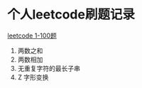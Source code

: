 # 个人leetcode刷题记录

[leetcode 1-100题](https://github.com/notknowwhatusername/leetcode-notebook/blob/main/Leetcode%201-100.md)

1. 两数之和
1. 两数相加
1. 无重复字符的最长子串
1. Z 字形变换